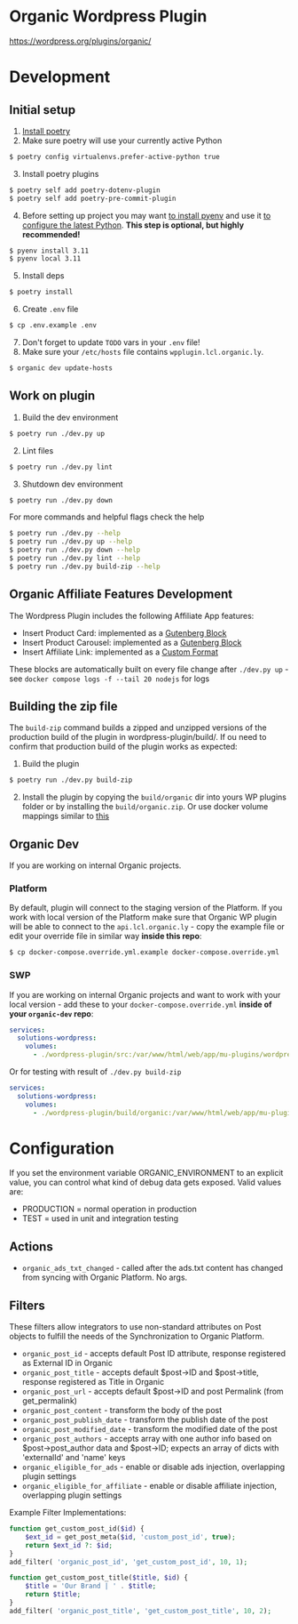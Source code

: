 # Organic Wordpress Plugin
https://wordpress.org/plugins/organic/

# Development
## Initial setup
1. [Install poetry](https://python-poetry.org/docs/#installation)
2. Make sure poetry will use your currently active Python
``` bash
$ poetry config virtualenvs.prefer-active-python true
```

3. Install poetry plugins
```bash
$ poetry self add poetry-dotenv-plugin
$ poetry self add poetry-pre-commit-plugin
```

4. Before setting up project you may want [to install pyenv](https://github.com/pyenv/pyenv#installation) and use it [to configure the latest Python](https://python-poetry.org/docs/managing-environments/). **This step is optional, but highly recommended!**
```bash
$ pyenv install 3.11
$ pyenv local 3.11
```

5. Install deps
```bash
$ poetry install
```

6. Create `.env` file
```bash
$ cp .env.example .env
```

7. Don't forget to update `TODO` vars in your `.env` file!
8. Make sure your `/etc/hosts` file contains `wpplugin.lcl.organic.ly`.
```bash
$ organic dev update-hosts
```

## Work on plugin
1. Build the dev environment
```bash
$ poetry run ./dev.py up
```

2. Lint files
```bash
$ poetry run ./dev.py lint
```

3. Shutdown dev environment
```bash
$ poetry run ./dev.py down
```

For more commands and helpful flags check the help
```bash
$ poetry run ./dev.py --help
$ poetry run ./dev.py up --help
$ poetry run ./dev.py down --help
$ poetry run ./dev.py lint --help
$ poetry run ./dev.py build-zip --help
```

## Organic Affiliate Features Development
The Wordpress Plugin includes the following Affiliate App features:
* Insert Product Card: implemented as a [Gutenberg Block](https://developer.wordpress.org/block-editor/getting-started/create-block/)
* Insert Product Carousel: implemented as a [Gutenberg Block](https://developer.wordpress.org/block-editor/getting-started/create-block/)
* Insert Affiliate Link: implemented as a [Custom Format](https://developer.wordpress.org/block-editor/how-to-guides/format-api/)

These blocks are automatically built on every file change after `./dev.py up` - see `docker compose logs -f --tail 20 nodejs` for logs

## Building the zip file
The `build-zip` command builds a zipped and unzipped versions
of the production build of the plugin in wordpress-plugin/build/.
If ou need to confirm that production build of the plugin works as expected:
1. Build the plugin
```bash
$ poetry run ./dev.py build-zip
```
2. Install the plugin by copying the `build/organic` dir into yours WP plugins folder or by installing the `build/organic.zip`. Or use docker volume mappings similar to [this](#swp)

## Organic Dev
If you are working on internal Organic projects.

### Platform
By default, plugin will connect to the staging version of the Platform.
If you work with local version of the Platform make sure that
Organic WP plugin will be able to connect to the `api.lcl.organic.ly` - copy
the example file or edit your override file in similar way **inside this repo**:
```bash
$ cp docker-compose.override.yml.example docker-compose.override.yml
```
### SWP
If you are working on internal Organic projects and want to work with your local version - add
these to your `docker-compose.override.yml` **inside of your `organic-dev` repo**:
```yaml
services:
  solutions-wordpress:
    volumes:
      - ./wordpress-plugin/src:/var/www/html/web/app/mu-plugins/wordpress-plugin:ro
```
Or for testing with result of `./dev.py build-zip`
```yaml
services:
  solutions-wordpress:
    volumes:
      - ./wordpress-plugin/build/organic:/var/www/html/web/app/mu-plugins/wordpress-plugin:ro
```


# Configuration
If you set the environment variable ORGANIC_ENVIRONMENT to an explicit value, you can control what kind of debug
data gets exposed. Valid values are:

- PRODUCTION = normal operation in production
- TEST = used in unit and integration testing

## Actions
* `organic_ads_txt_changed` - called after the ads.txt content has changed from syncing with Organic Platform. No args.

## Filters
These filters allow integrators to use non-standard attributes on Post objects to fulfill the needs
of the Synchronization to Organic Platform.

* `organic_post_id` - accepts default Post ID attribute, response registered as External ID in Organic
* `organic_post_title` - accepts default $post->ID and $post->title, response registered as Title in Organic
* `organic_post_url` - accepts default $post->ID and post Permalink (from get_permalink)
* `organic_post_content` - transform the body of the post
* `organic_post_publish_date` - transform the publish date of the post
* `organic_post_modified_date` - transform the modified date of the post
* `organic_post_authors` - accepts array with one author info based on $post->post_author data and $post->ID; expects an array of dicts with 'externalId' and 'name' keys
* `organic_eligible_for_ads` - enable or disable ads injection, overlapping plugin settings
* `organic_eligible_for_affiliate` - enable or disable affiliate injection, overlapping plugin settings

Example Filter Implementations:
```php
function get_custom_post_id($id) {
    $ext_id = get_post_meta($id, 'custom_post_id', true);
    return $ext_id ?: $id;
}
add_filter( 'organic_post_id', 'get_custom_post_id', 10, 1);
```

```php
function get_custom_post_title($title, $id) {
    $title = 'Our Brand | ' . $title;
    return $title;
}
add_filter( 'organic_post_title', 'get_custom_post_title', 10, 2);
```
